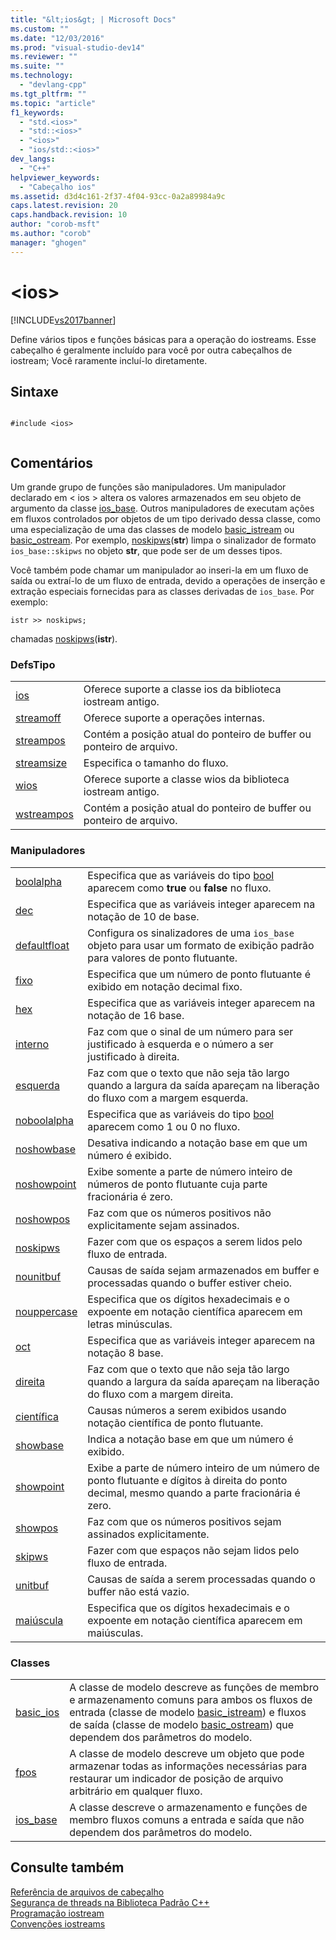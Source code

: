 ```yaml
---
title: "&lt;ios&gt; | Microsoft Docs"
ms.custom: ""
ms.date: "12/03/2016"
ms.prod: "visual-studio-dev14"
ms.reviewer: ""
ms.suite: ""
ms.technology: 
  - "devlang-cpp"
ms.tgt_pltfrm: ""
ms.topic: "article"
f1_keywords: 
  - "std.<ios>"
  - "std::<ios>"
  - "<ios>"
  - "ios/std::<ios>"
dev_langs: 
  - "C++"
helpviewer_keywords: 
  - "Cabeçalho ios"
ms.assetid: d3d4c161-2f37-4f04-93cc-0a2a89984a9c
caps.latest.revision: 20
caps.handback.revision: 10
author: "corob-msft"
ms.author: "corob"
manager: "ghogen"
---
```

# &lt;ios&gt;
[!INCLUDE[vs2017banner](../assembler/inline/includes/vs2017banner.md)]

Define vários tipos e funções básicas para a operação do iostreams.  Esse cabeçalho é geralmente incluído para você por outra cabeçalhos de iostream; Você raramente incluí\-lo diretamente.  
  
## Sintaxe  
  
```  
  
#include <ios>  
  
```  
  
## Comentários  
 Um grande grupo de funções são manipuladores.  Um manipulador declarado em \< ios \> altera os valores armazenados em seu objeto de argumento da classe [ios\_base](../standard-library/ios-base-class.md).  Outros manipuladores de executam ações em fluxos controlados por objetos de um tipo derivado dessa classe, como uma especialização de uma das classes de modelo [basic\_istream](../Topic/basic_istream%20Class.md) ou [basic\_ostream](../Topic/basic_ostream%20Class.md).  Por exemplo, [noskipws](../Topic/noskipws.md)\(**str**\) limpa o sinalizador de formato `ios_base::skipws` no objeto **str**, que pode ser de um desses tipos.  
  
 Você também pode chamar um manipulador ao inseri\-la em um fluxo de saída ou extraí\-lo de um fluxo de entrada, devido a operações de inserção e extração especiais fornecidas para as classes derivadas de `ios_base`.  Por exemplo:  
  
```  
istr >> noskipws;  
```  
  
 chamadas [noskipws](../Topic/noskipws.md)\(**istr**\).  
  
### DefsTipo  
  
|||  
|-|-|  
|[ios](../Topic/ios.md)|Oferece suporte a classe ios da biblioteca iostream antigo.|  
|[streamoff](../Topic/streamoff.md)|Oferece suporte a operações internas.|  
|[streampos](../Topic/streampos.md)|Contém a posição atual do ponteiro de buffer ou ponteiro de arquivo.|  
|[streamsize](../Topic/streamsize.md)|Especifica o tamanho do fluxo.|  
|[wios](../Topic/wios.md)|Oferece suporte a classe wios da biblioteca iostream antigo.|  
|[wstreampos](../Topic/wstreampos.md)|Contém a posição atual do ponteiro de buffer ou ponteiro de arquivo.|  
  
### Manipuladores  
  
|||  
|-|-|  
|[boolalpha](../Topic/boolalpha.md)|Especifica que as variáveis do tipo [bool](../cpp/bool-cpp.md) aparecem como **true** ou **false** no fluxo.|  
|[dec](../Topic/dec.md)|Especifica que as variáveis integer aparecem na notação de 10 de base.|  
|[defaultfloat](../Topic/%3Cios%3E%20defaultfloat.md)|Configura os sinalizadores de uma `ios_base` objeto para usar um formato de exibição padrão para valores de ponto flutuante.|  
|[fixo](../Topic/fixed.md)|Especifica que um número de ponto flutuante é exibido em notação decimal fixo.|  
|[hex](../Topic/hex.md)|Especifica que as variáveis integer aparecem na notação de 16 base.|  
|[interno](../Topic/internal%20\(Standard%20C++%20Library\).md)|Faz com que o sinal de um número para ser justificado à esquerda e o número a ser justificado à direita.|  
|[esquerda](../Topic/left.md)|Faz com que o texto que não seja tão largo quando a largura da saída apareçam na liberação do fluxo com a margem esquerda.|  
|[noboolalpha](../Topic/noboolalpha.md)|Especifica que as variáveis do tipo [bool](../cpp/bool-cpp.md) aparecem como 1 ou 0 no fluxo.|  
|[noshowbase](../Topic/noshowbase.md)|Desativa indicando a notação base em que um número é exibido.|  
|[noshowpoint](../Topic/noshowpoint.md)|Exibe somente a parte de número inteiro de números de ponto flutuante cuja parte fracionária é zero.|  
|[noshowpos](../Topic/noshowpos.md)|Faz com que os números positivos não explicitamente sejam assinados.|  
|[noskipws](../Topic/noskipws.md)|Fazer com que os espaços a serem lidos pelo fluxo de entrada.|  
|[nounitbuf](../Topic/nounitbuf.md)|Causas de saída sejam armazenados em buffer e processadas quando o buffer estiver cheio.|  
|[nouppercase](../Topic/nouppercase.md)|Especifica que os dígitos hexadecimais e o expoente em notação científica aparecem em letras minúsculas.|  
|[oct](../Topic/oct%20\(%3Cios%3E\).md)|Especifica que as variáveis integer aparecem na notação 8 base.|  
|[direita](../Topic/right.md)|Faz com que o texto que não seja tão largo quando a largura da saída apareçam na liberação do fluxo com a margem direita.|  
|[científica](../Topic/scientific.md)|Causas números a serem exibidos usando notação científica de ponto flutuante.|  
|[showbase](../Topic/showbase.md)|Indica a notação base em que um número é exibido.|  
|[showpoint](../Topic/showpoint.md)|Exibe a parte de número inteiro de um número de ponto flutuante e dígitos à direita do ponto decimal, mesmo quando a parte fracionária é zero.|  
|[showpos](../Topic/showpos.md)|Faz com que os números positivos sejam assinados explicitamente.|  
|[skipws](../Topic/skipws.md)|Fazer com que espaços não sejam lidos pelo fluxo de entrada.|  
|[unitbuf](../Topic/unitbuf.md)|Causas de saída a serem processadas quando o buffer não está vazio.|  
|[maiúscula](../Topic/uppercase.md)|Especifica que os dígitos hexadecimais e o expoente em notação científica aparecem em maiúsculas.|  
  
### Classes  
  
|||  
|-|-|  
|[basic\_ios](../Topic/basic_ios%20Class.md)|A classe de modelo descreve as funções de membro e armazenamento comuns para ambos os fluxos de entrada \(classe de modelo [basic\_istream](../Topic/basic_istream%20Class.md)\) e fluxos de saída \(classe de modelo [basic\_ostream](../Topic/basic_ostream%20Class.md)\) que dependem dos parâmetros do modelo.|  
|[fpos](../Topic/fpos%20Class.md)|A classe de modelo descreve um objeto que pode armazenar todas as informações necessárias para restaurar um indicador de posição de arquivo arbitrário em qualquer fluxo.|  
|[ios\_base](../standard-library/ios-base-class.md)|A classe descreve o armazenamento e funções de membro fluxos comuns a entrada e saída que não dependem dos parâmetros do modelo.|  
  
## Consulte também  
 [Referência de arquivos de cabeçalho](../standard-library/cpp-standard-library-header-files.md)   
 [Segurança de threads na Biblioteca Padrão C\+\+](../standard-library/thread-safety-in-the-cpp-standard-library.md)   
 [Programação iostream](../Topic/iostream%20Programming.md)   
 [Convenções iostreams](../standard-library/iostreams-conventions.md)
